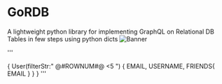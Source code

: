 # GoRDB
A lightweight python library for implementing GraphQL on Relational DB Tables in few steps using python dicts
![Banner](https://user-images.githubusercontent.com/15811701/137274030-0b3b2bc6-f928-4d61-866f-c5dfd7488960.PNG)

'''

{
    User(filterStr:" @#ROWNUM#@ <5 ")
    {
        EMAIL,
        USERNAME,
        FRIENDS{
            EMAIL
        }
    }
}
'''


